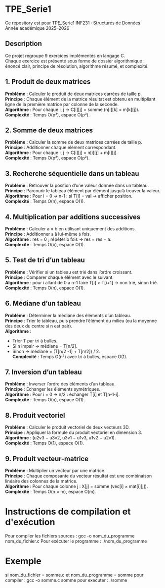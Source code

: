 # TPE_Serie1
Ce repository est pour TPE_Serie1
INF231 : Structures de Données  
Année académique 2025–2026  

## Description
Ce projet regroupe 9 exercices implémentés en langage C.  
Chaque exercice est présenté sous forme de dossier algorithmique : énoncé clair, principe de résolution, algorithme résumé, et complexité. 

## 1. Produit de deux matrices
  **Problème** : Calculer le produit de deux matrices carrées de taille p.  
  **Principe** : Chaque élément de la matrice résultat est obtenu en multipliant ligne de la première matrice par colonne de la seconde.  
  **Algorithme** : Pour chaque i, j → C[i][j] = somme (n[i][k] × m[k][j]).  
  **Complexité** : Temps O(p³), espace O(p²).

## 2. Somme de deux matrices
  **Problème** : Calculer la somme de deux matrices carrées de taille p.  
  **Principe** : Additionner chaque élément correspondant.  
  **Algorithme** : Pour chaque i, j → C[i][j] = n[i][j] + m[i][j].  
  **Complexité** : Temps O(p²), espace O(p²).  

## 3. Recherche séquentielle dans un tableau
  **Problème** : Retrouver la position d’une valeur donnée dans un tableau.  
  **Principe** : Parcourir le tableau élément par élément jusqu’à trouver la valeur.  
  **Algorithme** : Pour i = 0 → n-1 : si T[i] = val → afficher position.  
  **Complexité** : Temps O(n), espace O(1).  

## 4. Multiplication par additions successives
  **Problème** : Calculer a × b en utilisant uniquement des additions.  
  **Principe** : Additionner `a` à lui-même `b` fois.  
  **Algorithme** : res = 0 ; répéter b fois → res = res + a.  
  **Complexité** : Temps O(b), espace O(1). 

## 5. Test de tri d’un tableau
  **Problème** : Vérifier si un tableau est trié dans l’ordre croissant.  
  **Principe** : Comparer chaque élément avec le suivant.  
  **Algorithme** :  pour i allant de 0 a n-1 faire T[i] > T[i+1] → non trié, sinon trié.  
  **Complexité** : Temps O(n), espace O(1).  

## 6. Médiane d’un tableau
  **Problème** : Déterminer la médiane des éléments d’un tableau.  
  **Principe** : Trier le tableau, puis prendre l’élément du milieu (ou la moyenne des deux du centre si n est pair).  
  **Algorithme** :  
  - Trier T par tri à bulles.  
  - Si n impair → médiane = T[n/2].  
  - Sinon → médiane = (T[n/2 -1] + T[n/2]) / 2.  
  **Complexité** : Temps O(n²) avec tri à bulles, espace O(1).  

## 7. Inversion d’un tableau
  **Problème** : Inverser l’ordre des éléments d’un tableau.  
  **Principe** : Échanger les éléments symétriques.  
  **Algorithme** : Pour i = 0 → n/2 : échanger T[i] et T[n-1-i].  
  **Complexité** : Temps O(n), espace O(1).  

## 8. Produit vectoriel
  **Problème** : Calculer le produit vectoriel de deux vecteurs 3D.  
  **Principe** : Appliquer la formule du produit vectoriel en dimension 3.  
  **Algorithme** : (u2v3 − u3v2, u3v1 − u1v3, u1v2 − u2v1).  
  **Complexité** : Temps O(1), espace O(1).  

## 9. Produit vecteur-matrice
  **Problème** : Multiplier un vecteur par une matrice.  
  **Principe** : Chaque composante du vecteur résultat est une combinaison linéaire des colonnes de la matrice.  
  **Algorithme** : Pour chaque colonne j : X[j] = somme (vec[i] × mat[i][j]).  
  **Complexité** : Temps O(n × m), espace O(m). 

# Instructions de compilation et d'exécution
Pour compiler les fichiers sources :
gcc -o nom_du_programme nom_du_fichier.c
Pour exécuter le programme :
./nom_du_programme
# Exemple
si nom_du_fichier = somme.c et nom_du_programme = somme
pour compiler : gcc -o somme.c somme
pour executer : ./somme


